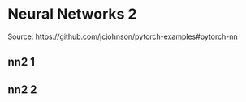 
# Neural Networks 2

Source: https://github.com/jcjohnson/pytorch-examples#pytorch-nn

## nn2 1

## nn2 2
